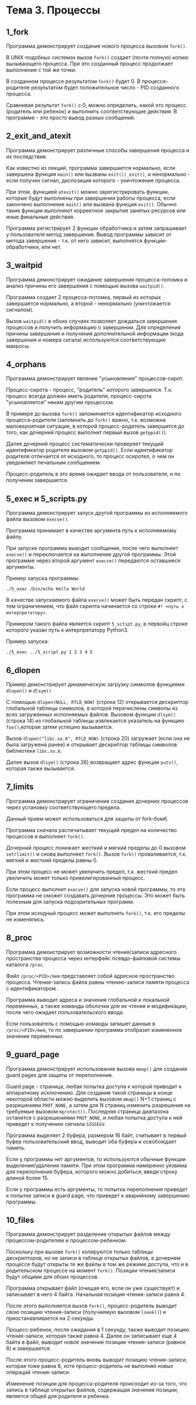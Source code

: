 # Тема 3. Процессы

## 1_fork

Программа демонстрирует создание нового процесса вызовом `fork()`. 

В UNIX-подобных системах вызов `fork()` создает (почти полную) копию вызывающего процесса.
При это созданный процесс продолжает выполнение с той же точки. 

В созданном процессе результатом `fork()` будет 0.
В процессе-родителе результатом будет положительное число - PID созданного процесса.

Сравнивая результат `fork()` с 0, можно определить, какой это процесс (родитель или ребенок) 
и выполнить соответствующие действия. В программе - это просто вывод разных сообщений.

## 2_exit_and_atexit

Программа демонстрирует различные способы завершения процесса и их последствия.

Как известно из лекций, программа завершается нормально, если завершена функция `main()` или вызваны `exit()/_exit()`, 
и ненормально - если получен сигнал, диспозиция которого - уничтожение процесса.

При этом, функцией `atexit()` можно зарегистрировать функции, которые будут выполнены при завершении работы процесса,
если закончено выполнение `main()` или вызвана функция `exit()`. 
Обычно такие функции выполняют корректное закрытие занятых ресурсов или иные финальные действия.

Программа регистрирует 2 функции обработчика и затем запрашивает у пользователя метод завершения.
Вывод программы зависит от метода завершения - т.к. от него зависит, выполнятся функции-обработчики, или нет.

## 3_waitpid

Программа демонстрирует ожидание завершения процесса-потомка и анализ причины его завершения
с помощью вызова `waitpid()`.

Программа создает 2 процесса-потомка, первый из которых завершается нормально, 
а второй - ненормально (уничтожается сигналом).

Вызов `waitpid()` в обоих случаях позволяет дождаться завершения процессов и получить информацию о завершении.
Для определения причины завершения и получения дополнительной информации (кода завершения и номера сигала) используются 
соответствующие макросы.

## 4_orphans

Программа демонстрирует явление "усыновления" процессов-сирот.

Процесс-сирота - процесс, "родитель" которого завершился.
Т.к. процесс всегда должен иметь родителя, процесс-сирота "усыновляется" неким другим процессом.

В примере до вызова `fork()` запоминается идентификатор исходного процесса-родителя 
(запомнить до `fork()` важно, т.к. возможна маловероятная ситуация, в которой процесс-родитель завершится до того, как 
дочерний процесс выполнит первый вызов `getppid()`).

Далее дочерний процесс систематически проверяет текущий идентификатор родителя вызовом `getppid()`. 
Если идентификатор родителя отличается от исходного, то процесс осиротел, о чем он уведомляет печальным сообщением.

Процесс-родитель в это время ожидает ввода от пользователя, и по получении завершается.

## 5_exec и 5_scripts.py

Программа демонстрирует запуск другой программы из исполняемого файла вызовом `execve()`.

Программа принимает в качестве аргумента путь к исполняемому файлу.

При запуске программа выводит сообщение, после чего выполняет `execve()` 
и переключается на выполнение другой программы. Этой программе через второй аргумент `execve()` 
передаются оставшиеся аргументы.

Пример запуска программы:

    ./5_exec /bin/echo Hello World

В качестве запускаемого файла `execve()` может быть передан скрипт, с тем ограничением, что файл скрипта
начинается со строки `#! <путь к интерпретатору>`.

Примером такого файла является скрипт `5_sctipt.py`, в первойц строке которого указан путь к интерпретатору Python3.

Пример запуска:

    ./5_exec ../5_script.py 1 2 3 4 5 

## 6_dlopen

Пример демонстрирует динамическую загрузку символов функциями `dlopen()` и `dlsym()`

С помощью `dlopen(NULL, RTLD_NOW)` (строка 12) открывается дескриптор 
глобальной таблицы символов, в которой перечислены символы из всех загруженных исполняемых файлов.
Вызовом функции `dlsym()` (строка 14) из глобальной таблицы извлекается 
указатель на функцию `foo()`,которая затем успешно вызывается.

Вызов `dlopen("libc.so.6", RTLD_NOW)` (строка 20) загружает (если она не была загружена ранее)
и открывает дескриптор таблицы символов библиотеки `libc.so.6`.

Далее вызов `dlsym()`  (строка 26) возвращает адрес функции `puts()`, которая также вызывается.

## 7_limits

Программа демонстрирует ограничение создания дочерних процессов через установку соответствующего предела.

Данный прием может использоваться для защиты от fork-бомб.

Программа сначала распечатывает текущий предел на количество процессов и выполняет `fork()`.

Дочерний процесс понижает жесткий и мягкий пределы до 0 вызовом `setrlimit()` и снова выполняет `fork()`.
Вызов `fork()` проваливается, т.к. мягкий и жесткий пределы равны 0.

При этом процесс не может увеличить предел, т.к. жесткий предел увеличить может только привелигированный процесс.

Если процесс выполнит `execve()` для запуска новой программы, то эта программа не сможет создавать дочерние процессы.
Это может быть полезным для запуска подозрительных программ.

При этом исходный процесс может выполнять `fork()`, т.к. его пределы не изменялись.

## 8_proc

Программа демонстрирует возможности чтения/записи адресного пространства процесса 
через интерфейс псевдо-файловой системы каталога `/proc`.

Файл `/proc/<PID>/mem` представляет собой адресное пространство процесса. 
Чтение-запись файла равны чтению-записи памяти процесса с идентификатором <PID>.

Программа выводит адреса и значения глобальной и локальной переменных, а также команды оболочки для их чтения и модификации, 
после чего ожидает пользовательского ввода.

Если пользователь с помощью команды запишет данные в `/proc/<PID>/mem`, 
то по завершении программа отобразит измененное значение переменных.


## 9_guard_page

Программа демонстрирует использование вызова `mmap()`
для создания guard pages для защиты от переполнения.

Guard page - страница, любая попытка доступа к которой приводит к аппаратному исключению.
Для создания такой страницы в конце некоторой области можно выделить вызовом `mmap()` N+1
страниц с разрешением `PROT_NONE`, а затем для N страниц изменить разрешения на требуемые
вызовом `mprotect()`. Последняя страница диапазона останется с разрешениями `PROT_NONE`,
и любая попытка доступа к ней приведет к получению сигнала `SIGSEGV`.

Программа выделяет 2 буфера, размером 16 байт, считывает в первый буфер пользовательский ввод,
выводит оба буфера и освобождает память.

Если у программы нет аргументов, то используются обычные функции выделения/удаления памяти.
При этом программа намеренно уязвима для переполнения буфера,
которого можно добиться, введя строку длиной более 15.

Если у программы есть аргументы, то попытка переполнения приведет к попытке записи в guard page,
что приведет к аварийному завершению программы.

## 10_files

Программа демонстрирует разделение открытых файлов между
процессом-родителем и процессом-ребенком.

Поскольку при вызове `fork()` копируются только таблицы
дескрипторов, но не записи в таблице открытых файлов,
в дочернем процессе будут открыты те же файлы
в том же режиме доступа, что и в родительском
процессе на момент `fork()`. Позиции чтения/записи
будут общими для обоих процессов.

Программа открывает файл (очищая его, если он уже существует)
и записывает в него 4 байта. Начальная позиция чтения-записи равна 4.

После этого выполняется вызов `fork()`, процесс-родитель
выводит свою позицию чтения-записи (получаемую вызовом `lseek()`) и приостанавливается
на 2 секунды.

Процесс-ребенок, после ожидания в 1 секунду, также выводит позицию
чтения-записи, которая также равна 4. Далее он записывает
еще 4 байта в файл, выводит новое значение позиции
чтения-записи (равное 8) и завершается.

После этого процесс-родитель вновь выводит позицию
чтения-записи, которая тоже равна 8, хотя процесс-родитель
не выполнял новых операций чтения-записи.

Изменение позиции для процесса-родителя происходит 
из-за того, что запись в таблице открытых файлов,
содержащая значение позиции, является общей для родителя
и ребенка.



